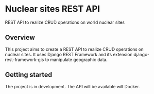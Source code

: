 # Nuclear sites REST API
REST API to realize CRUD operations on world nuclear sites

## Overview
This project aims to create a REST API to realize CRUD operations on nuclear sites. It uses Django REST Framework and its extension django-rest-framework-gis to manipulate geographic data.

## Getting started
The project is in development. The API will be available will Docker.
